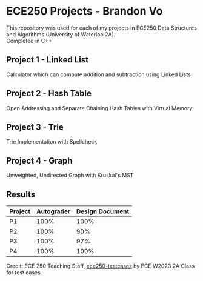 # ECE250 Projects - Brandon Vo

This repository was used for each of my projects in ECE250 Data Structures and Algorithms (University of Waterloo 2A).  
Completed in C++

## Project 1 - Linked List  
Calculator which can compute addition and subtraction using Linked Lists 

## Project 2 - Hash Table  
Open Addressing and Separate Chaining Hash Tables with Virtual Memory

## Project 3 - Trie  
Trie Implementation with Spellcheck  

## Project 4 - Graph  
Unweighted, Undirected Graph with Kruskal's MST  

## Results

| Project | Autograder | Design Document |
|---------|------------|-----------------|
| P1 | 100% | 100% |
| P2 | 100% | 90% |
| P3 | 100% | 97% |
| P4 | 100% | 100% |

Credit: ECE 250 Teaching Staff, [ece250-testcases](https://github.com/JZJisawesome/ece250-testcases) by ECE W2023 2A Class for test cases